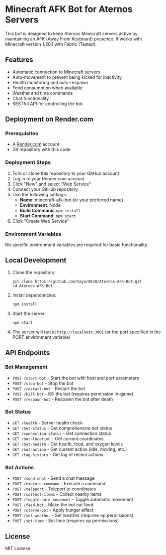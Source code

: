 # Minecraft AFK Bot for Aternos Servers

This bot is designed to keep Aternos Minecraft servers active by maintaining an AFK (Away From Keyboard) presence. It works with Minecraft version 1.20.1 with Fabric (Tested).

## Features

- Automatic connection to Minecraft servers
- Auto-movement to prevent being kicked for inactivity
- Health monitoring and auto-respawn
- Food consumption when available
- Weather and time commands
- Chat functionality
- RESTful API for controlling the bot

## Deployment on Render.com

### Prerequisites

- A [Render.com](https://render.com) account
- Git repository with this code

### Deployment Steps

1. Fork or clone this repository to your GitHub account
2. Log in to your Render.com account
3. Click "New" and select "Web Service"
4. Connect your GitHub repository
5. Use the following settings:
   - **Name**: minecraft-afk-bot (or your preferred name)
   - **Environment**: Node
   - **Build Command**: `npm install`
   - **Start Command**: `npm start`
6. Click "Create Web Service"

### Environment Variables

No specific environment variables are required for basic functionality.

## Local Development

1. Clone the repository:
   ```
   git clone https://github.com/Sayor0630/Aternos-AFK-Bot.git
   cd Aternos-AFK-Bot
   ```

2. Install dependencies:
   ```
   npm install
   ```

3. Start the server:
   ```
   npm start
   ```

4. The server will run at `http://localhost:3001` (or the port specified in the PORT environment variable)

## API Endpoints

### Bot Management
- `POST /start-bot` - Start the bot with host and port parameters
- `POST /stop-bot` - Stop the bot
- `POST /restart-bot` - Restart the bot
- `POST /kill-bot` - Kill the bot (requires permission in-game)
- `POST /respawn-bot` - Respawn the bot after death

### Bot Status
- `GET /health` - Server health check
- `GET /bot-status` - Get comprehensive bot status
- `GET /connection-status` - Get connection status
- `GET /bot-location` - Get current coordinates
- `GET /bot-health` - Get health, food, and oxygen levels
- `GET /bot-action` - Get current action (idle, moving, etc.)
- `GET /log-history` - Get log of recent actions

### Bot Actions
- `POST /send-chat` - Send a chat message
- `POST /execute-command` - Execute a command
- `POST /teleport` - Teleport to coordinates
- `POST /collect-items` - Collect nearby items
- `POST /toggle-auto-movement` - Toggle automatic movement
- `POST /feed-bot` - Make the bot eat food
- `POST /starve-bot` - Apply hunger effect
- `POST /set-weather` - Set weather (requires op permissions)
- `POST /set-time` - Set time (requires op permissions)

## License

MIT License